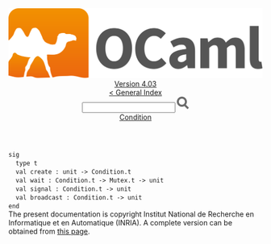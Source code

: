<!-- ((! set title API !)) ((! set documentation !)) ((! set api !)) ((! set nobreadcrumb !)) -->
<div class="api"><header><nav class="toc brand"><a class="brand" href="https://ocaml.org/"><img src="colour-logo-gray.svg" class="svg" alt="OCaml"></a></nav><nav class="toc"><div class="toc_version"><a href="/docs" id="version-select">Version 4.03</a></div><a href="index.html">&lt; General Index</a><div class="api_search"><input type="text" name="apisearch" id="api_search" oninput="mySearch(false);" onkeypress="this.oninput();" onclick="this.oninput();" onpaste="this.oninput();">
<img src="search_icon.svg" alt="Search" class="svg" onclick="mySearch(false)"></div>
<div id="search_results"></div><div class="toc_title"><a href="Condition.html">Condition</a></div><ul></ul></nav></header>
<code class="code"><span class="keyword">sig</span>
&nbsp;&nbsp;<span class="keyword">type</span>&nbsp;t
&nbsp;&nbsp;<span class="keyword">val</span>&nbsp;create&nbsp;:&nbsp;unit&nbsp;<span class="keywordsign">-&gt;</span>&nbsp;<span class="constructor">Condition</span>.t
&nbsp;&nbsp;<span class="keyword">val</span>&nbsp;wait&nbsp;:&nbsp;<span class="constructor">Condition</span>.t&nbsp;<span class="keywordsign">-&gt;</span>&nbsp;<span class="constructor">Mutex</span>.t&nbsp;<span class="keywordsign">-&gt;</span>&nbsp;unit
&nbsp;&nbsp;<span class="keyword">val</span>&nbsp;signal&nbsp;:&nbsp;<span class="constructor">Condition</span>.t&nbsp;<span class="keywordsign">-&gt;</span>&nbsp;unit
&nbsp;&nbsp;<span class="keyword">val</span>&nbsp;broadcast&nbsp;:&nbsp;<span class="constructor">Condition</span>.t&nbsp;<span class="keywordsign">-&gt;</span>&nbsp;unit
<span class="keyword">end</span></code><div class="copyright">The present documentation is copyright Institut National de Recherche en Informatique et en Automatique (INRIA). A complete version can be obtained from <a href="http://caml.inria.fr/pub/docs/manual-ocaml/">this page</a>.</div></div>
